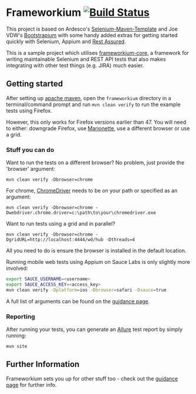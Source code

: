 Frameworkium [![Build Status][status-svg]][status]
==================================================

This project is based on Ardesco's [Selenium-Maven-Template][ardesco] and 
Joe VDW's [Bootstrapium][bootstrapium] with some handy added extras for getting 
started quickly with Selenium, Appium and [Rest Assured][rest-assured].

This is a sample project which utilises [frameworkium-core][frameworkium-core], 
a framework for writing maintainable Selenium and REST API tests that also makes 
integrating with other test things (e.g. JIRA) much easier.

## Getting started

After setting up [apache maven][mvn], open the `frameworkium` directory in a 
terminal/command prompt and run `mvn clean verify` to run the example tests using Firefox.

However, this only works for Firefox versions earlier than 47. You will need to either:
downgrade Firefox, use [Marionette][marionette], use a different browser or use a grid.

### Stuff you can do

Want to run the tests on a different browser?
No problem, just provide the 'browser' argument:

```
mvn clean verify -Dbrowser=chrome 
```

For chrome, [ChromeDriver][chromedriver] needs to be on your path or specified
as an argument:
```
mvn clean verify -Dbrowser=chrome -Dwebdriver.chrome.driver=c:\path\to\your\chromedriver.exe
```

Want to run tests using a grid and in parallel?
```
mvn clean verify -Dbrowser=chrome -DgridURL=http://localhost:4444/wd/hub -Dthreads=4
```

All you need to do is ensure the browser is installed in the default location.

Running mobile web tests using Appium on Sauce Labs is only slightly more involved:

```bash
export SAUCE_USERNAME=<username>
export SAUCE_ACCESS_KEY=<access_key>
mvn clean verify -Dplatform=ios -Dbrowser=safari -Dsauce=true 
```

A full list of arguments can be found on the [guidance page][guidance].

### Reporting

After running your tests, you can generate an [Allure][allure] test report by 
simply running:

```
mvn site 
```

## Further Information

Frameworkium sets you up for other stuff too - check out the 
[guidance page][guidance] for further info.

[status-svg]: https://travis-ci.org/Frameworkium/frameworkium.svg?branch=master
[status]: https://travis-ci.org/Frameworkium/frameworkium
[ardesco]: https://github.com/Ardesco/Selenium-Maven-Template
[bootstrapium]: https://github.com/jvanderwee/bootstrapium
[rest-assured]: http://rest-assured.io/
[mvn]: https://maven.apache.org/download.cgi
[marionette]: https://developer.mozilla.org/en-US/docs/Mozilla/QA/Marionette
[chromedriver]: https://sites.google.com/a/chromium.org/chromedriver/home
[frameworkium-core]: https://github.com/Frameworkium/frameworkium-core
[guidance]: http://frameworkium.github.io/frameworkium/
[allure]: http://allure.qatools.ru
